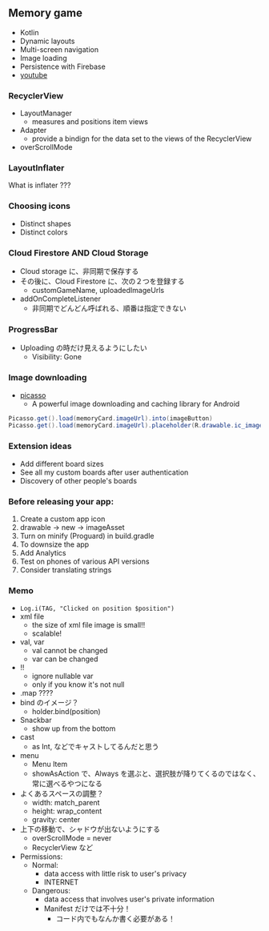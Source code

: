 ## Memory game
- Kotlin
- Dynamic layouts
- Multi-screen navigation
- Image loading
- Persistence with Firebase
- [youtube](https://www.youtube.com/watch?v=C2DBDZKkLss)

### RecyclerView
- LayoutManager
  - measures and positions item views
- Adapter
  - provide a bindign for the data set to the views of the RecyclerView
- overScrollMode

### LayoutInflater
What is inflater ???

### Choosing icons
- Distinct shapes
- Distinct colors

### Cloud Firestore AND Cloud Storage
- Cloud storage に、非同期で保存する
- その後に、Cloud Firestore に、次の２つを登録する
  - customGameName, uploadedImageUrls
- addOnCompleteListener
  - 非同期でどんどん呼ばれる、順番は指定できない


### ProgressBar
- Uploading の時だけ見えるようにしたい
  - Visibility: Gone

### Image downloading
- [picasso](https://github.com/square/picasso)
  - A powerful image downloading and caching library for Android

```java
Picasso.get().load(memoryCard.imageUrl).into(imageButton)
Picasso.get().load(memoryCard.imageUrl).placeholder(R.drawable.ic_image).into(imageButton)
```

### Extension ideas
- Add different board sizes
- See all my custom boards after user authentication
- Discovery of other people's boards

### Before releasing your app:
1. Create a custom app icon
  1. drawable -> new -> imageAsset
2. Turn on minify (Proguard) in build.gradle
  1. To downsize the app
3. Add Analytics
4. Test on phones of various API versions
5. Consider translating strings



### Memo
- `Log.i(TAG, "Clicked on position $position")`
- xml file
  - the size of xml file image is small!!
  - scalable!
- val, var
  - val cannot be changed
  - var can be changed
- !!
  - ignore nullable var
  - only if you know it's not null
- .map ????
- bind のイメージ？
  - holder.bind(position)
- Snackbar
  - show up from the bottom
- cast
  - as Int, などでキャストしてるんだと思う
- menu
  - Menu Item
  - showAsAction で、Always を選ぶと、選択肢が降りてくるのではなく、常に選べるやつになる
- よくあるスペースの調整？
  - width: match_parent
  - height: wrap_content
  - gravity: center
- 上下の移動で、シャドウが出ないようにする
  - overScrollMode = never
  - RecyclerView など
- Permissions:
  - Normal:
    - data access with little risk to user's privacy
    - INTERNET
  - Dangerous:
    - data access that involves user's private information
    - Manifest だけでは不十分！
      - コード内でもなんか書く必要がある！





